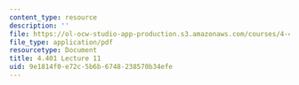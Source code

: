 ```yaml
---
content_type: resource
description: ''
file: https://ol-ocw-studio-app-production.s3.amazonaws.com/courses/4-401-environmental-technologies-in-buildings-fall-2018/9e1814f0e72c5b6b6748238570b34efe_MIT4_401F18_lec11.pdf
file_type: application/pdf
resourcetype: Document
title: 4.401 Lecture 11
uid: 9e1814f0-e72c-5b6b-6748-238570b34efe
---
```

